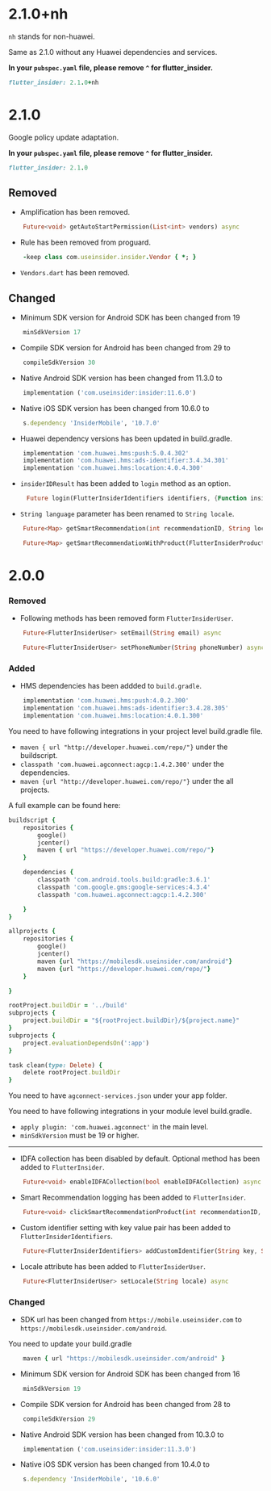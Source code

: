# 2.1.0+nh

`nh` stands for non-huawei.

Same as 2.1.0 without any Huawei dependencies and services.

**In your `pubspec.yaml` file, please remove `^` for flutter_insider.**

```rb
flutter_insider: 2.1.0+nh
```

# 2.1.0

Google policy update adaptation.

**In your `pubspec.yaml` file, please remove `^` for flutter_insider.**

```rb
flutter_insider: 2.1.0
```

## Removed

- Amplification has been removed.

```dart
    Future<void> getAutoStartPermission(List<int> vendors) async
```

- Rule has been removed from proguard.

```rb
    -keep class com.useinsider.insider.Vendor { *; }
```

- `Vendors.dart` has been removed.

## Changed

- Minimum SDK version for Android SDK has been changed from 19

```rb
    minSdkVersion 17
```

- Compile SDK version for Android has been changed from 29 to

```rb
    compileSdkVersion 30
```

- Native Android SDK version has been changed from 11.3.0 to

```rb
    implementation ('com.useinsider:insider:11.6.0')
```

- Native iOS SDK version has been changed from 10.6.0 to

```rb
    s.dependency 'InsiderMobile', '10.7.0'
```

- Huawei dependency versions has been updated in build.gradle.

```rb
    implementation 'com.huawei.hms:push:5.0.4.302'
    implementation 'com.huawei.hms:ads-identifier:3.4.34.301'
    implementation 'com.huawei.hms:location:4.0.4.300'
```

- `insiderIDResult` has been added to `login` method as an option.

```dart
     Future login(FlutterInsiderIdentifiers identifiers, {Function insiderIDResult}) async
```

- `String language` parameter has been renamed to `String locale`.

```dart
    Future<Map> getSmartRecommendation(int recommendationID, String locale, String currency) async
```

```dart
    Future<Map> getSmartRecommendationWithProduct(FlutterInsiderProduct product, int recommendationID, String locale) async
```

# 2.0.0

### Removed

- Following methods has been removed form `FlutterInsiderUser`.

```dart
    Future<FlutterInsiderUser> setEmail(String email) async
```

```dart
    Future<FlutterInsiderUser> setPhoneNumber(String phoneNumber) async
```

### Added

- HMS dependencies has been addded to `build.gradle`.

```rb
    implementation 'com.huawei.hms:push:4.0.2.300'
    implementation 'com.huawei.hms:ads-identifier:3.4.28.305'
    implementation 'com.huawei.hms:location:4.0.1.300'
```

You need to have following integrations in your project level build.gradle file.

- `maven { url "http://developer.huawei.com/repo/"}` under the buildscript.
- `classpath 'com.huawei.agconnect:agcp:1.4.2.300'` under the dependencies.
- `maven {url "http://developer.huawei.com/repo/"}` under the all projects.

A full example can be found here:

```rb
buildscript {
    repositories {
        google()
        jcenter()
        maven { url "https://developer.huawei.com/repo/"}
    }

    dependencies {
        classpath 'com.android.tools.build:gradle:3.6.1'
        classpath 'com.google.gms:google-services:4.3.4'
        classpath 'com.huawei.agconnect:agcp:1.4.2.300'

    }
}

allprojects {
    repositories {
        google()
        jcenter()
        maven {url "https://mobilesdk.useinsider.com/android"}
        maven {url "https://developer.huawei.com/repo/"}
    }

}

rootProject.buildDir = '../build'
subprojects {
    project.buildDir = "${rootProject.buildDir}/${project.name}"
}
subprojects {
    project.evaluationDependsOn(':app')
}

task clean(type: Delete) {
    delete rootProject.buildDir
}
```

You need to have `agconnect-services.json` under your app folder.

You need to have following integrations in your module level build.gradle.

- `apply plugin: 'com.huawei.agconnect'` in the main level.
- `minSdkVersion` must be 19 or higher.

---

- IDFA collection has been disabled by default. Optional method has been added to `FlutterInsider`.

```dart
    Future<void> enableIDFACollection(bool enableIDFACollection) async
```

- Smart Recommendation logging has been added to `FlutterInsider`.

```dart
    Future<void> clickSmartRecommendationProduct(int recommendationID, FlutterInsiderProduct product) async
```

- Custom identifier setting with key value pair has been added to `FlutterInsiderIdentifiers`.

```dart
    Future<FlutterInsiderIdentifiers> addCustomIdentifier(String key, String value) async
```

- Locale attribute has been added to `FlutterInsiderUser`.

```dart
    Future<FlutterInsiderUser> setLocale(String locale) async
```

### Changed

- SDK url has been changed from `https://mobile.useinsider.com` to `https://mobilesdk.useinsider.com/android`.

You need to update your build.gradle

```rb
    maven { url "https://mobilesdk.useinsider.com/android" }
```

- Minimum SDK version for Android SDK has been changed from 16

```rb
    minSdkVersion 19
```

- Compile SDK version for Android has been changed from 28 to

```rb
    compileSdkVersion 29
```

- Native Android SDK version has been changed from 10.3.0 to

```rb
    implementation ('com.useinsider:insider:11.3.0')
```

- Native iOS SDK version has been changed from 10.4.0 to

```rb
    s.dependency 'InsiderMobile', '10.6.0'
```
